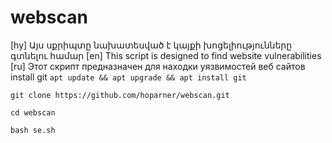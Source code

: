 # webscan
[hy] Այս սքրիպտը նախատեսված է կայքի խոցելիությունները գտնելու համար
[en] This script is designed to find website vulnerabilities
[ru] Этот скрипт предназначен для находки уязвимостей веб сайтов
  install git
`apt update && apt upgrade && apt install git`

`git clone https://github.com/hoparner/webscan.git`

`cd webscan`

`bash se.sh`
